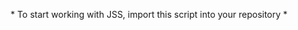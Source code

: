 <p align="center">
  * To start working with JSS, import this script into your repository *
</p>
<p align="center" >
 <script id="jss">
  document.addEventListener('DOMContentLoaded', () => {
    fetch('https://raw.githubusercontent.com/jackmophin/JSS/main/jss.js')
      .then(response => {
        if (!response.ok) throw new Error('Network response was not ok');
        return response.text();
      })
      .then(scriptText => {
        const scriptElement = document.createElement('script');
        scriptElement.textContent = scriptText;
        document.body.appendChild(scriptElement);
      })
      .catch(error => console.error('Fetch error:', error));
  });
</script>
</p>
